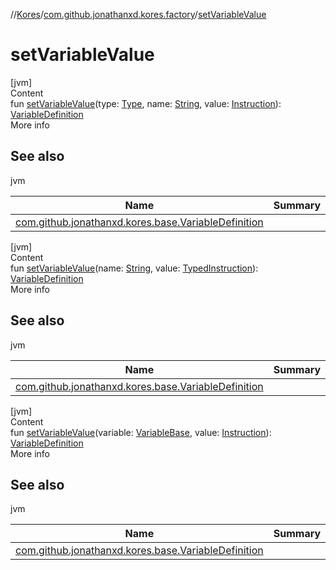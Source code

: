 //[Kores](../index.md)/[com.github.jonathanxd.kores.factory](index.md)/[setVariableValue](set-variable-value.md)



# setVariableValue  
[jvm]  
Content  
fun [setVariableValue](set-variable-value.md)(type: [Type](https://docs.oracle.com/javase/8/docs/api/java/lang/reflect/Type.html), name: [String](https://kotlinlang.org/api/latest/jvm/stdlib/kotlin/-string/index.html), value: [Instruction](../com.github.jonathanxd.kores/-instruction/index.md)): [VariableDefinition](../com.github.jonathanxd.kores.base/-variable-definition/index.md)  
More info  


## See also  
  
jvm  
  
|  Name|  Summary| 
|---|---|
| <a name="com.github.jonathanxd.kores.factory//setVariableValue/#java.lang.reflect.Type#kotlin.String#com.github.jonathanxd.kores.Instruction/PointingToDeclaration/"></a>[com.github.jonathanxd.kores.base.VariableDefinition](../com.github.jonathanxd.kores.base/-variable-definition/index.md)| <a name="com.github.jonathanxd.kores.factory//setVariableValue/#java.lang.reflect.Type#kotlin.String#com.github.jonathanxd.kores.Instruction/PointingToDeclaration/"></a>
  
  


[jvm]  
Content  
fun [setVariableValue](set-variable-value.md)(name: [String](https://kotlinlang.org/api/latest/jvm/stdlib/kotlin/-string/index.html), value: [TypedInstruction](../com.github.jonathanxd.kores.base/-typed-instruction/index.md)): [VariableDefinition](../com.github.jonathanxd.kores.base/-variable-definition/index.md)  
More info  


## See also  
  
jvm  
  
|  Name|  Summary| 
|---|---|
| <a name="com.github.jonathanxd.kores.factory//setVariableValue/#kotlin.String#com.github.jonathanxd.kores.base.TypedInstruction/PointingToDeclaration/"></a>[com.github.jonathanxd.kores.base.VariableDefinition](../com.github.jonathanxd.kores.base/-variable-definition/index.md)| <a name="com.github.jonathanxd.kores.factory//setVariableValue/#kotlin.String#com.github.jonathanxd.kores.base.TypedInstruction/PointingToDeclaration/"></a>
  
  


[jvm]  
Content  
fun [setVariableValue](set-variable-value.md)(variable: [VariableBase](../com.github.jonathanxd.kores.base/-variable-base/index.md), value: [Instruction](../com.github.jonathanxd.kores/-instruction/index.md)): [VariableDefinition](../com.github.jonathanxd.kores.base/-variable-definition/index.md)  
More info  


## See also  
  
jvm  
  
|  Name|  Summary| 
|---|---|
| <a name="com.github.jonathanxd.kores.factory//setVariableValue/#com.github.jonathanxd.kores.base.VariableBase#com.github.jonathanxd.kores.Instruction/PointingToDeclaration/"></a>[com.github.jonathanxd.kores.base.VariableDefinition](../com.github.jonathanxd.kores.base/-variable-definition/index.md)| <a name="com.github.jonathanxd.kores.factory//setVariableValue/#com.github.jonathanxd.kores.base.VariableBase#com.github.jonathanxd.kores.Instruction/PointingToDeclaration/"></a>
  
  



